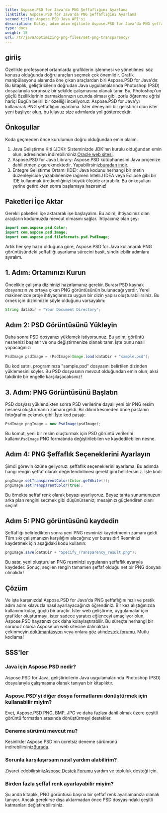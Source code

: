 ```yaml
---
title: Aspose.PSD for Java'da PNG Şeffaflığını Ayarlama
linktitle: Aspose.PSD for Java'da PNG Şeffaflığını Ayarlama
second_title: Aspose.PSD Java API'si
description: Kolay, adım adım eğitimle Aspose.PSD for Java'da PNG şeffaflığını nasıl ayarlayacağınızı öğrenin. Geliştiriciler ve grafik tasarımcıları için mükemmeldir.
type: docs
weight: 15
url: /tr/java/optimizing-png-files/set-png-transparency/
---
```

## giriiş
Özellikle profesyonel ortamlarda grafiklerin işlenmesi ve yönetilmesi söz konusu olduğunda doğru araçları seçmek çok önemlidir. Grafik manipülasyonu alanında öne çıkan araçlardan biri Aspose.PSD for Java'dır. Bu kitaplık, geliştiricilerin doğrudan Java uygulamalarında Photoshop (PSD) dosyalarıyla sorunsuz bir şekilde çalışmasına olanak tanır. Bu, Photoshop'un güçlü özelliklerinin parmaklarınızın ucunda olması gibi, zorlu öğrenme eğrisi hariç! Bugün belirli bir özelliği inceliyoruz: Aspose.PSD for Java'yı kullanarak PNG şeffaflığını ayarlama. İster deneyimli bir geliştirici olun ister yeni başlıyor olun, bu kılavuz size adımlarda yol gösterecektir.
## Önkoşullar
Koda geçmeden önce kurulumun doğru olduğundan emin olalım.
1.  Java Geliştirme Kiti (JDK): Sisteminizde JDK'nın kurulu olduğundan emin olun. adresinden indirebilirsiniz.[Oracle web sitesi](https://www.oracle.com/java/technologies/javase-jdk11-downloads.html).
2.  Aspose.PSD for Java Library: Aspose.PSD kütüphanesini Java projenize dahil etmeniz gerekmektedir. Yapabilirsiniz[buradan indir](https://releases.aspose.com/psd/java/).
3. Entegre Geliştirme Ortamı (IDE): Java kodunu herhangi bir metin düzenleyicide yazabilmenize rağmen IntelliJ IDEA veya Eclipse gibi bir IDE kullanmak üretkenliğinizi büyük ölçüde artırabilir.
Bu önkoşulları yerine getirdikten sonra başlamaya hazırsınız!
## Paketleri İçe Aktar
Gerekli paketleri içe aktararak işe başlayalım. Bu adım, ihtiyacımız olan araçların kodumuzda mevcut olmasını sağlar. İhtiyacınız olan şey:
```java
import com.aspose.psd.Color;
import com.aspose.psd.Image;
import com.aspose.psd.fileformats.psd.PsdImage;
```
Artık her şey hazır olduğuna göre, Aspose.PSD for Java kullanarak PNG görüntüsündeki şeffaflığı ayarlama sürecini basit, sindirilebilir adımlara ayıralım.
## 1. Adım: Ortamınızı Kurun
Öncelikle çalışma dizininizi hazırlamanız gerekir. Burası PSD kaynak dosyanızın ve ortaya çıkan PNG görüntüsünün bulunacağı yerdir. Yerel makinenizde proje ihtiyaçlarınıza uygun bir dizin yapısı oluşturabilirsiniz. Bu örnek için dizinimizin şöyle olduğunu varsayalım:
```java
String dataDir = "Your Document Directory";
```
## Adım 2: PSD Görüntüsünü Yükleyin
Daha sonra PSD dosyanızı yüklemek istiyorsunuz. Bu adım, görüntü nesnenizi başlatır ve onu değiştirmenize olanak tanır. İşte bunu nasıl yapacağınız:
```java
PsdImage psdImage = (PsdImage)Image.load(dataDir + "sample.psd");
```
Bu kod satırı, programınıza "sample.psd" dosyasını belirtilen dizinden yüklemesini söyler. Bu PSD dosyasının mevcut olduğundan emin olun; aksi takdirde bir engelle karşılaşacaksınız!
## 3. Adım: PNG Görüntüsünü Başlatın
PSD dosyası yüklendikten sonra PSD verilerine dayalı yeni bir PNG resim nesnesi oluşturmanın zamanı geldi. Bir dilimi kesmeden önce pastanın fotoğrafını çekmek gibi! İşte kod pasajı:
```java
PsdImage pngImage = new PsdImage(psdImage);
```
 Bu komut, yeni bir resim oluşturmak için PSD görüntü verilerini kullanır.`PsdImage` PNG formatında değiştirilebilen ve kaydedilebilen nesne.
## Adım 4: PNG Şeffaflık Seçeneklerini Ayarlayın
Şimdi görevin özüne geliyoruz: şeffaflık seçeneklerini ayarlama. Bu adımda hangi rengin şeffaf olarak değerlendirilmesi gerektiğini belirlersiniz. İşte kod:
```java
pngImage.setTransparentColor(Color.getWhite());
pngImage.setTransparentColor(true);
```
Bu örnekte şeffaf renk olarak beyazı ayarlıyoruz. Beyaz tahta sunumunuzun arka plan rengini seçmek gibi düşünürseniz; mesajınızı güçlendiren olanı seçin!
## Adım 5: PNG görüntüsünü kaydedin
Şeffaflığı belirledikten sonra yeni PNG resminizi kaydetmenin zamanı geldi. Tüm sıkı çalışmanızın karşılığını alacağınız yer burasıdır! Resminizi kaydetmek için aşağıdaki kodu kullanın:
```java
pngImage.save(dataDir + "Specify_Transparency_result.png");
```
Bu satır, yeni oluşturulan PNG resminizi uygulanan şeffaflık ayarıyla kaydeder. Sonuç, seçilen rengin tamamen şeffaf olduğu net bir PNG dosyası olmalıdır!
## Çözüm
Ve işte karşınızda! Aspose.PSD for Java'da PNG şeffaflığını hızlı ve pratik adım adım kılavuzla nasıl ayarlayacağınızı öğrendiniz. Bir kez alıştığınızda kullanımı kolay, güçlü bir araçtır. İster web geliştirme, uygulamalar için grafikler oluşturmayı, ister sadece yaratıcı eğlenceyi amaçlıyor olun, Aspose.PSD hayatınızı çok daha kolaylaştırabilir.
 Bu süreçte herhangi bir sorunuz olursa Aspose'un web sitesine dalmaktan çekinmeyin.[dokümantasyon](https://reference.aspose.com/psd/java/) veya onlara göz atın[destek forumu](https://forum.aspose.com/c/psd/34). Mutlu kodlama!
## SSS'ler
### Java için Aspose.PSD nedir?
Aspose.PSD for Java, geliştiricilerin Java uygulamalarında Photoshop (PSD) dosyalarıyla çalışmasına olanak tanıyan bir kitaplıktır.
### Aspose.PSD'yi diğer dosya formatlarını dönüştürmek için kullanabilir miyim?
Evet, Aspose.PSD PNG, BMP, JPG ve daha fazlası dahil olmak üzere çeşitli görüntü formatları arasında dönüştürmeyi destekler.
### Deneme sürümü mevcut mu?
Kesinlikle! Aspose.PSD'nin ücretsiz deneme sürümünü indirebilirsiniz[Burada](https://releases.aspose.com/).
### Sorunla karşılaşırsam nasıl yardım alabilirim?
 Ziyaret edebilirsiniz[Aspose Destek Forumu](https://forum.aspose.com/c/psd/34) yardım ve topluluk desteği için.
### Birden fazla şeffaf renk ayarlayabilir miyim?
Şu anda kitaplık, PNG görüntüsü başına bir şeffaf renk ayarlamanıza olanak tanıyor. Ancak gerekirse dışa aktarmadan önce PSD dosyasındaki çeşitli katmanları değiştirebilirsiniz.
